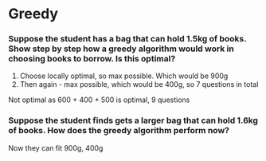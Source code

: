 # Greedy

### Suppose the student has a bag that can hold 1.5kg of books. Show step by step how a greedy algorithm would work in choosing books to borrow. Is this optimal?

1. Choose locally optimal, so max possible. Which would be 900g
2. Then again - max possible, which would be 400g, so 7 questions in total

Not optimal as 600 + 400 + 500 is optimal, 9 questions

### Suppose the student finds gets a larger bag that can hold 1.6kg of books. How does the greedy algorithm perform now?

Now they can fit 900g, 400g
